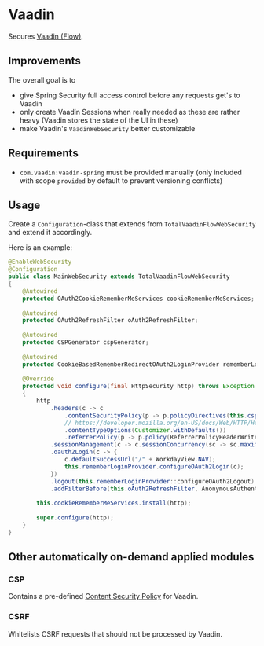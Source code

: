 # Vaadin

Secures [Vaadin (Flow)](https://github.com/vaadin/platform).

## Improvements

The overall goal is to
* give Spring Security full access control before any requests get's to Vaadin
* only create Vaadin Sessions when really needed as these are rather heavy (Vaadin stores the state of the UI in these)
* make Vaadin's ``VaadinWebSecurity`` better customizable

## Requirements

* ``com.vaadin:vaadin-spring`` must be provided manually (only included with scope ``provided`` by default to prevent versioning conflicts)

## Usage

Create a ``Configuration``-class that extends from ``TotalVaadinFlowWebSecurity`` and extend it accordingly.

Here is an example:
```java
@EnableWebSecurity
@Configuration
public class MainWebSecurity extends TotalVaadinFlowWebSecurity
{
    @Autowired
    protected OAuth2CookieRememberMeServices cookieRememberMeServices;
    
    @Autowired
    protected OAuth2RefreshFilter oAuth2RefreshFilter;
    
    @Autowired
    protected CSPGenerator cspGenerator;
    
    @Autowired
    protected CookieBasedRememberRedirectOAuth2LoginProvider rememberLoginProvider;
    
    @Override
    protected void configure(final HttpSecurity http) throws Exception
    {
        http
            .headers(c -> c
                .contentSecurityPolicy(p -> p.policyDirectives(this.cspGenerator.buildCSP()))
                // https://developer.mozilla.org/en-US/docs/Web/HTTP/Headers/X-Content-Type-Options
                .contentTypeOptions(Customizer.withDefaults())
                .referrerPolicy(p -> p.policy(ReferrerPolicyHeaderWriter.ReferrerPolicy.SAME_ORIGIN)))
            .sessionManagement(c -> c.sessionConcurrency(sc -> sc.maximumSessions(5)))
            .oauth2Login(c -> {
                c.defaultSuccessUrl("/" + WorkdayView.NAV);
                this.rememberLoginProvider.configureOAuth2Login(c);
            })
            .logout(this.rememberLoginProvider::configureOAuth2Logout)
            .addFilterBefore(this.oAuth2RefreshFilter, AnonymousAuthenticationFilter.class);
        
        this.cookieRememberMeServices.install(http);
        
        super.configure(http);
    }
}
```

## Other automatically on-demand applied modules

### CSP

Contains a pre-defined [Content Security Policy](../csp/) for Vaadin.

### CSRF

Whitelists CSRF requests that should not be processed by Vaadin.
